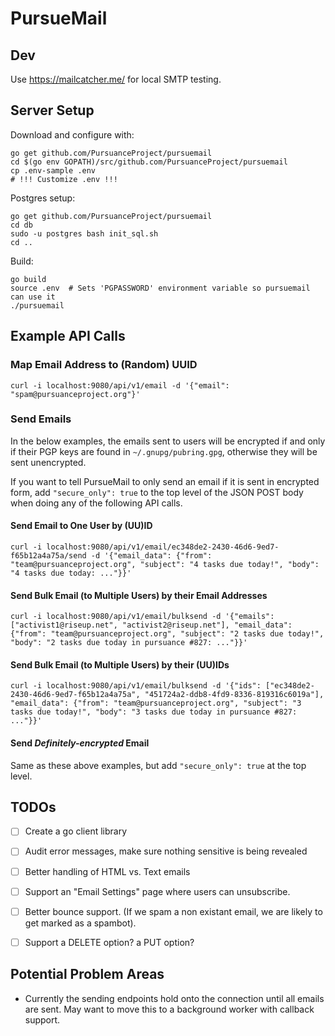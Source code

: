 # PursueMail

## Dev

Use https://mailcatcher.me/ for local SMTP testing.


## Server Setup

Download and configure with:

```
go get github.com/PursuanceProject/pursuemail
cd $(go env GOPATH)/src/github.com/PursuanceProject/pursuemail
cp .env-sample .env
# !!! Customize .env !!!
```

Postgres setup:

```
go get github.com/PursuanceProject/pursuemail
cd db
sudo -u postgres bash init_sql.sh
cd ..
```

Build:

```
go build
source .env  # Sets 'PGPASSWORD' environment variable so pursuemail can use it
./pursuemail
```


## Example API Calls

### Map Email Address to (Random) UUID

```
curl -i localhost:9080/api/v1/email -d '{"email": "spam@pursuanceproject.org"}'
```


### Send Emails

In the below examples, the emails sent to users will be encrypted if
and only if their PGP keys are found in `~/.gnupg/pubring.gpg`,
otherwise they will be sent unencrypted.

If you want to tell PursueMail to only send an email if it is sent in
encrypted form, add `"secure_only": true` to the top level of the JSON
POST body when doing any of the following API calls.


#### Send Email to One User by (UU)ID

```
curl -i localhost:9080/api/v1/email/ec348de2-2430-46d6-9ed7-f65b12a4a75a/send -d '{"email_data": {"from": "team@pursuanceproject.org", "subject": "4 tasks due today!", "body": "4 tasks due today: ..."}}'
```

#### Send Bulk Email (to Multiple Users) by their Email Addresses

```
curl -i localhost:9080/api/v1/email/bulksend -d '{"emails": ["activist1@riseup.net", "activist2@riseup.net"], "email_data": {"from": "team@pursuanceproject.org", "subject": "2 tasks due today!", "body": "2 tasks due today in pursuance #827: ..."}}'
```

#### Send Bulk Email (to Multiple Users) by their (UU)IDs

```
curl -i localhost:9080/api/v1/email/bulksend -d '{"ids": ["ec348de2-2430-46d6-9ed7-f65b12a4a75a", "451724a2-ddb8-4fd9-8336-819316c6019a"], "email_data": {"from": "team@pursuanceproject.org", "subject": "3 tasks due today!", "body": "3 tasks due today in pursuance #827: ..."}}'
```

#### Send _Definitely-encrypted_ Email

Same as these above examples, but add `"secure_only": true` at the top
level.


## TODOs

- [ ] Create a go client library
- [ ] Audit error messages, make sure nothing sensitive is being revealed
- [ ] Better handling of HTML vs. Text emails
- [ ] Support an "Email Settings" page where users can unsubscribe.
- [ ] Better bounce support. (If we spam a non existant email, we are likely to get marked as a spambot).
- [ ] Support a DELETE option? a PUT option?


## Potential Problem Areas

* Currently the sending endpoints hold onto the connection until all
emails are sent.  May want to move this to a background worker with
callback support.

